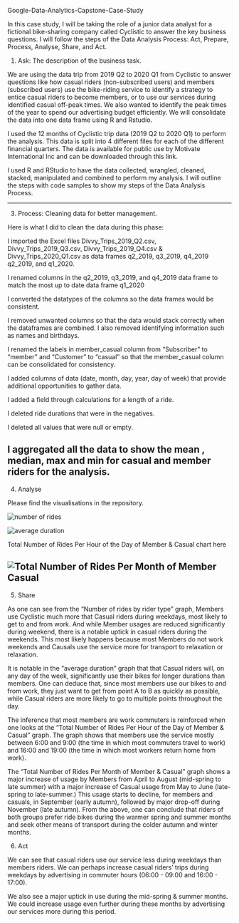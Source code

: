 Google-Data-Analytics-Capstone-Case-Study

In this case study, I will be taking the role of a junior data analyst for a fictional bike-sharing company called Cyclistic to answer the key business questions. I will follow the steps of the Data Analysis Process: Act, Prepare, Process, Analyse, Share, and Act.

1. Ask: The description of the business task.

We are using the data trip from 2019 Q2 to 2020 Q1 from Cyclistic to answer questions like how casual riders (non-subscribed users) and members (subscribed users) use the bike-riding service to identify a strategy to entice casual riders to become members, or to use our services during identified casual off-peak times. We also wanted to identify the peak times of the year to spend our advertising budget efficiently. We will consolidate the data into one data frame using R and Rstudio.

I used the 12 months of Cyclistic trip data (2019 Q2 to 2020 Q1) to perform the analysis. This data is split into 4 different files for each of the different financial quarters. The data is available for public use by Motivate International Inc and can be downloaded through this link. 

I used R and RStudio to have the data collected, wrangled, cleaned, stacked, manipulated and combined to perform my analysis. I will outline the steps with code samples to show my steps of the Data Analysis Process.
   
--------------
3. Process: Cleaning data for better management.

Here is what I did to clean the data during this phase:

I imported the Excel files Divvy_Trips_2019_Q2.csv, Divvy_Trips_2019_Q3.csv, Divvy_Trips_2019_Q4.csv & Divvy_Trips_2020_Q1.csv as data frames q2_2019, q3_2019, q4_2019 q2_2019, and q1_2020.

I renamed columns in the q2_2019, q3_2019, and q4_2019 data frame to match the most up to date data frame q1_2020 

I converted the datatypes of the columns so the data frames would be consistent.

I removed unwanted columns so that the data would stack correctly when the dataframes are combined. I also removed identifying information such as names and birthdays.

I renamed the labels in member_casual column from “Subscriber” to “member” and “Customer” to “casual” so that the member_casual column can be consolidated for consistency.

I added columns of data (date, month, day, year, day of week) that provide additional opportunities to gather data.

I added a field through calculations for a length of a ride.

I deleted ride durations that were in the negatives.

I deleted all values that were null or empty. 

I aggregated all the data to show the mean , median, max and min for casual and member riders for the analysis. 
--------------
4. Analyse

Please find the visualisations in the repository.

![number of rides](https://github.com/Hudeal/Google-Data-Analytics-Capstone-Case-Study/assets/79075880/8a2e5428-5494-4573-952f-591ffd02dfd2)

![average duration](https://github.com/Hudeal/Google-Data-Analytics-Capstone-Case-Study/assets/79075880/b57708c6-801c-4eda-811c-7b41dbaedd11)

Total Number of Rides Per Hour of the Day of Member & Casual chart here

![Total Number of Rides Per Month of Member   Casual](https://github.com/Hudeal/Google-Data-Analytics-Capstone-Case-Study/assets/79075880/69c0d8a7-fcd3-489b-b904-eea0af0dda8e)
--------------
5. Share

As one can see from the “Number of rides by rider type” graph, Members use Cyclistic much more that Casual riders during weekdays, most likely to get to and from work. And while Member usages are reduced significantly during weekend, there is a notable uptick in casual riders during the weekends. This most likely happens because most Members do not work weekends and Causals use the service more for transport to relaxation or relaxation.

It is notable in the “average duration” graph that that Casual riders will, on any day of the week, significantly use their bikes for longer durations than members. One can deduce that, since most members use our bikes to and from work, they just want to get from point A to B as quickly as possible, while Casual riders are more likely to go to multiple points throughout the day.

The inference that most members are work commuters is reinforced when one looks at the “Total Number of Rides Per Hour of the Day of Member & Casual” graph. The graph shows that members use the service mostly between 6:00 and 9:00 (the time in which most commuters travel to work) and 16:00 and 19:00 (the time in which most workers return home from work). 

The “Total Number of Rides Per Month of Member & Casual” graph shows a major increase of usage by Members from April to August (mid-spring to late summer) with a major increase of Casual usage from May to June (late-spring to late-summer.) This usage starts to decline, for members and casuals, in September (early autumn), followed by major drop-off during November (late autumn). From the above, one can conclude that riders of both groups prefer ride bikes during the warmer spring and summer months and seek other means of transport during the colder autumn and winter months.

6. Act

We can see that casual riders use our service less during weekdays than members riders. We can perhaps increase casual riders’ trips during weekdays by advertising in commuter hours (06:00 - 09:00 and 16:00 - 17:00).  

We also see a major uptick in use during the mid-spring & summer months. We could increase usage even further during these months by advertising our services more during this period.
